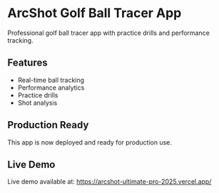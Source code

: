# ArcShot Golf Ball Tracer App

Professional golf ball tracer app with practice drills and performance tracking.

## Features
- Real-time ball tracking
- Performance analytics
- Practice drills
- Shot analysis

## Production Ready
This app is now deployed and ready for production use.

## Live Demo
Live demo available at: https://arcshot-ultimate-pro-2025.vercel.app/
